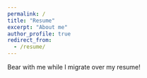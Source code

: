 ```yaml
---
permalink: /
title: "Resume"
excerpt: "About me"
author_profile: true
redirect_from: 
  - /resume/
---
```


Bear with me while I migrate over my resume!